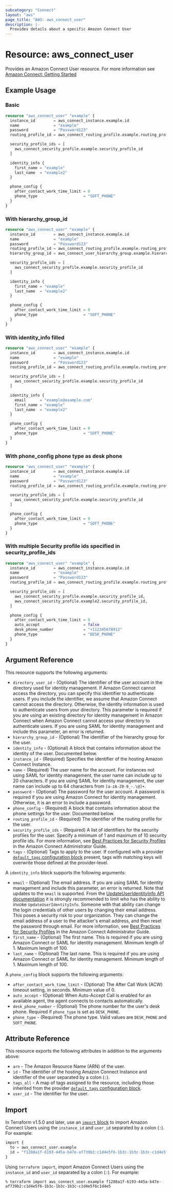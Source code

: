 ```yaml
---
subcategory: "Connect"
layout: "aws"
page_title: "AWS: aws_connect_user"
description: |-
  Provides details about a specific Amazon Connect User
---
```


# Resource: aws_connect_user

Provides an Amazon Connect User resource. For more information see
[Amazon Connect: Getting Started](https://docs.aws.amazon.com/connect/latest/adminguide/amazon-connect-get-started.html)

## Example Usage

### Basic

```terraform
resource "aws_connect_user" "example" {
  instance_id        = aws_connect_instance.example.id
  name               = "example"
  password           = "Password123"
  routing_profile_id = aws_connect_routing_profile.example.routing_profile_id

  security_profile_ids = [
    aws_connect_security_profile.example.security_profile_id
  ]

  identity_info {
    first_name = "example"
    last_name  = "example2"
  }

  phone_config {
    after_contact_work_time_limit = 0
    phone_type                    = "SOFT_PHONE"
  }
}
```

### With hierarchy_group_id

```terraform
resource "aws_connect_user" "example" {
  instance_id        = aws_connect_instance.example.id
  name               = "example"
  password           = "Password123"
  routing_profile_id = aws_connect_routing_profile.example.routing_profile_id
  hierarchy_group_id = aws_connect_user_hierarchy_group.example.hierarchy_group_id

  security_profile_ids = [
    aws_connect_security_profile.example.security_profile_id
  ]

  identity_info {
    first_name = "example"
    last_name  = "example2"
  }

  phone_config {
    after_contact_work_time_limit = 0
    phone_type                    = "SOFT_PHONE"
  }
}
```

### With identity_info filled

```terraform
resource "aws_connect_user" "example" {
  instance_id        = aws_connect_instance.example.id
  name               = "example"
  password           = "Password123"
  routing_profile_id = aws_connect_routing_profile.example.routing_profile_id

  security_profile_ids = [
    aws_connect_security_profile.example.security_profile_id
  ]

  identity_info {
    email      = "example@example.com"
    first_name = "example"
    last_name  = "example2"
  }

  phone_config {
    after_contact_work_time_limit = 0
    phone_type                    = "SOFT_PHONE"
  }
}
```

### With phone_config phone type as desk phone

```terraform
resource "aws_connect_user" "example" {
  instance_id        = aws_connect_instance.example.id
  name               = "example"
  password           = "Password123"
  routing_profile_id = aws_connect_routing_profile.example.routing_profile_id

  security_profile_ids = [
    aws_connect_security_profile.example.security_profile_id
  ]

  phone_config {
    after_contact_work_time_limit = 0
    phone_type                    = "SOFT_PHONE"
  }
}
```

### With multiple Security profile ids specified in security_profile_ids

```terraform
resource "aws_connect_user" "example" {
  instance_id        = aws_connect_instance.example.id
  name               = "example"
  password           = "Password123"
  routing_profile_id = aws_connect_routing_profile.example.routing_profile_id

  security_profile_ids = [
    aws_connect_security_profile.example.security_profile_id,
    aws_connect_security_profile.example2.security_profile_id,
  ]

  phone_config {
    after_contact_work_time_limit = 0
    auto_accept                   = false
    desk_phone_number             = "+112345678912"
    phone_type                    = "DESK_PHONE"
  }
}
```

## Argument Reference

This resource supports the following arguments:

* `directory_user_id` - (Optional) The identifier of the user account in the directory used for identity management. If Amazon Connect cannot access the directory, you can specify this identifier to authenticate users. If you include the identifier, we assume that Amazon Connect cannot access the directory. Otherwise, the identity information is used to authenticate users from your directory. This parameter is required if you are using an existing directory for identity management in Amazon Connect when Amazon Connect cannot access your directory to authenticate users. If you are using SAML for identity management and include this parameter, an error is returned.
* `hierarchy_group_id` - (Optional) The identifier of the hierarchy group for the user.
* `identity_info` - (Optional) A block that contains information about the identity of the user. Documented below.
* `instance_id` - (Required) Specifies the identifier of the hosting Amazon Connect Instance.
* `name` - (Required) The user name for the account. For instances not using SAML for identity management, the user name can include up to 20 characters. If you are using SAML for identity management, the user name can include up to 64 characters from `[a-zA-Z0-9_-.\@]+`.
* `password` - (Optional) The password for the user account. A password is required if you are using Amazon Connect for identity management. Otherwise, it is an error to include a password.
* `phone_config` - (Required) A block that contains information about the phone settings for the user. Documented below.
* `routing_profile_id` - (Required) The identifier of the routing profile for the user.
* `security_profile_ids` - (Required) A list of identifiers for the security profiles for the user. Specify a minimum of 1 and maximum of 10 security profile ids. For more information, see [Best Practices for Security Profiles](https://docs.aws.amazon.com/connect/latest/adminguide/security-profile-best-practices.html) in the Amazon Connect Administrator Guide.
* `tags` - (Optional) Tags to apply to the user. If configured with a provider
[`default_tags` configuration block](https://registry.terraform.io/providers/hashicorp/aws/latest/docs#default_tags-configuration-block) present, tags with matching keys will overwrite those defined at the provider-level.

A `identity_info` block supports the following arguments:

* `email` - (Optional) The email address. If you are using SAML for identity management and include this parameter, an error is returned. Note that updates to the `email` is supported. From the [UpdateUserIdentityInfo API documentation](https://docs.aws.amazon.com/connect/latest/APIReference/API_UpdateUserIdentityInfo.html) it is strongly recommended to limit who has the ability to invoke `UpdateUserIdentityInfo`. Someone with that ability can change the login credentials of other users by changing their email address. This poses a security risk to your organization. They can change the email address of a user to the attacker's email address, and then reset the password through email. For more information, see [Best Practices for Security Profiles](https://docs.aws.amazon.com/connect/latest/adminguide/security-profile-best-practices.html) in the Amazon Connect Administrator Guide.
* `first_name` - (Optional) The first name. This is required if you are using Amazon Connect or SAML for identity management. Minimum length of 1. Maximum length of 100.
* `last_name` - (Optional) The last name. This is required if you are using Amazon Connect or SAML for identity management. Minimum length of 1. Maximum length of 100.

A `phone_config` block supports the following arguments:

* `after_contact_work_time_limit` - (Optional) The After Call Work (ACW) timeout setting, in seconds. Minimum value of 0.
* `auto_accept` - (Optional) When Auto-Accept Call is enabled for an available agent, the agent connects to contacts automatically.
* `desk_phone_number` - (Optional) The phone number for the user's desk phone. Required if `phone_type` is set as `DESK_PHONE`.
* `phone_type` - (Required) The phone type. Valid values are `DESK_PHONE` and `SOFT_PHONE`.

## Attribute Reference

This resource exports the following attributes in addition to the arguments above:

* `arn` - The Amazon Resource Name (ARN) of the user.
* `id` - The identifier of the hosting Amazon Connect Instance and identifier of the user
separated by a colon (`:`).
* `tags_all` - A map of tags assigned to the resource, including those inherited from the provider [`default_tags` configuration block](https://registry.terraform.io/providers/hashicorp/aws/latest/docs#default_tags-configuration-block).
* `user_id` - The identifier for the user.

## Import

In Terraform v1.5.0 and later, use an [`import` block](https://developer.hashicorp.com/terraform/language/import) to import Amazon Connect Users using the `instance_id` and `user_id` separated by a colon (`:`). For example:

```terraform
import {
  to = aws_connect_user.example
  id = "f1288a1f-6193-445a-b47e-af739b2:c1d4e5f6-1b3c-1b3c-1b3c-c1d4e5f6c1d4e5"
}
```

Using `terraform import`, import Amazon Connect Users using the `instance_id` and `user_id` separated by a colon (`:`). For example:

```console
% terraform import aws_connect_user.example f1288a1f-6193-445a-b47e-af739b2:c1d4e5f6-1b3c-1b3c-1b3c-c1d4e5f6c1d4e5
```
